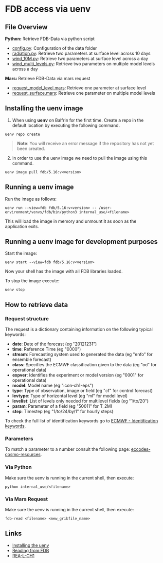 # FDB access via uenv

## File Overview

**Python:** Retrieve FDB-Data via python script
- [config.py](config.py): Configuration of the data folder
- [radiation.py](radiation.py): Retrieve two parameters at surface level across 10 days
- [wind_10M.py](wind_10M.py): Retrieve two parameters at surface level across a day
- [wind_multi_levels.py](wind_multi_levels.py): Retrieve two parameters on multiple model levels across a day

**Mars:** Retrieve FDB-Data via mars request
- [request_model_level.mars](request_model_level.mars): Retrieve one parameter at surface level
- [request_surface.mars](request_surface.mars): Retrieve one parameter on multiple model levels

## Installing the uenv image
1. When using **uenv** on Balfrin for the first time. Create a repo in the default location by executing the following command.
```
uenv repo create
```
> **Note**: You will receive an error message if the repository has not yet been created.

2. In order to use the uenv image we need to pull the image using this command.
```
uenv image pull fdb/5.16:v<version>
```

## Running a uenv image
Run the image as follows:
```
uenv run --view=fdb fdb/5.16:v<version> -- /user-environment/venvs/fdb/bin/python3 internal_use/<filename>
```
This will load the image in memory and unmount it as soon as the application exits.

## Running a uenv image for development purposes
Start the image:
```
uenv start --view=fdb fdb/5.16:v<version>
```
Now your shell has the image with all FDB libraries loaded.

To stop the image execute:
```
uenv stop
```

## How to retrieve data

### Request structure
The request is a dictionary containing information on the following typical keywords:
- **date**:       Date of the forecast (eg "20121231")
- **time**:       Reference Time (eg "0000")
- **stream**:     Forecasting system used to generated the data (eg "enfo" for ensemble forecast)
- **class**:      Specifies the ECMWF classification given to the data (eg "od" for operational data)
- **expver**:     Identifies the experiment or model version (eg "0001" for operational data)
- **model**:      Model name (eg "icon-ch1-eps")
- **type**:       Type of observation, image or field (eg "cf" for control forecast)
- **levtype**:    Type of horizontal level (eg "ml" for model level)
- **levelist**:   List of levels only needed for multilevel fields (eg "1/to/20")
- **param**:      Parameter of a field (eg "50011" for T_2M)
- **step**:       Timestep (eg "1/to/24/by/1" for hourly steps)

To check the full list of identification keywords go to [ECMWF - Identification keywords](https://confluence.ecmwf.int/display/UDOC/Identification+keywords).

### Parameters

To match a parameter to a number consult the following page: [eccodes-cosmo-resources](https://github.com/COSMO-ORG/eccodes-cosmo-resources/blob/master/definitions/grib2/localConcepts/edzw/shortName.def).

### Via Python

Make sure the uenv is running in the current shell, then execute:

```
python internal_use/<filename>
```

### Via Mars Request

Make sure the uenv is running in the current shell, then execute:

```
fdb-read <filename> <new_gribfile_name>
```

## Links

- [Installing the uenv](https://meteoswiss.atlassian.net/wiki/spaces/IW2/pages/144150401/Realtime+FDB+for+ICON#Install-FDB-and-python-environment%3A)
- [Reading from  FDB](https://meteoswiss.atlassian.net/wiki/spaces/IW2/pages/1906843/FDB#Reading-from-FDB)
- [REA-L-CH1](https://meteoswiss.atlassian.net/wiki/spaces/IW2/pages/829947927/REA-L-CH1)

